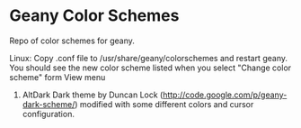 # Geany Color Schemes
Repo of color schemes for geany.

Linux: Copy .conf file to /usr/share/geany/colorschemes and restart geany.  You should see the new color scheme listed when you select "Change color scheme" form View menu


1) AltDark
Dark theme by Duncan Lock (http://code.google.com/p/geany-dark-scheme/) modified with some different colors and cursor configuration.
